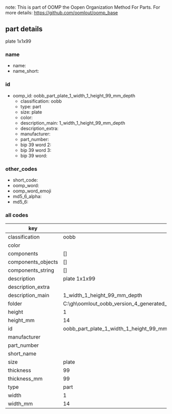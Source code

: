 #   

note: This is part of OOMP the Oopen Organization Method For Parts. For more details: https://github.com/oomlout/oomp_base

##  part details



plate 1x1x99

### name
* name: 
* name_short: 
### id
* oomp_id: oobb_part_plate_1_width_1_height_99_mm_depth
  * classification: oobb
  * type: part
  * size: plate
  * color: 
  * description_main: 1_width_1_height_99_mm_depth
  * description_extra: 
  * manufacturer: 
  * part_number: 
  * bip 39 word 2: 
  * bip 39 word 3: 
  * bip 39 word: 

### other_codes
* short_code: 
* oomp_word: 
* oomp_word_emoji 
* md5_6_alpha: 
* md5_6: 









### all codes 
| key | value |  
| --- | --- |  
| classification | oobb |  
| color |  |  
| components | [] |  
| components_objects | [] |  
| components_string | [] |  
| description | plate 1x1x99 |  
| description_extra |  |  
| description_main | 1_width_1_height_99_mm_depth |  
| folder | C:\gh\oomlout_oobb_version_4_generated_parts\things\oobb_part_plate_1_width_1_height_99_mm_depth |  
| height | 1 |  
| height_mm | 14 |  
| id | oobb_part_plate_1_width_1_height_99_mm_depth |  
| manufacturer |  |  
| part_number |  |  
| short_name |  |  
| size | plate |  
| thickness | 99 |  
| thickness_mm | 99 |  
| type | part |  
| width | 1 |  
| width_mm | 14 |  
